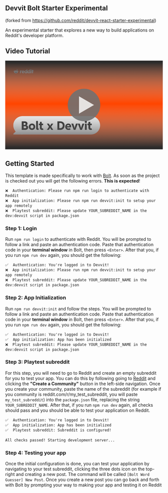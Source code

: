 ## Devvit Bolt Starter Experimental

(forked from https://github.com/reddit/devvit-react-starter-experimental)

An experimental starter that explores a new way to build applications on Reddit's developer platform.

## Video Tutorial

[![Video Tutorial](video-preview.png)](https://www.youtube.com/watch?v=bcOm7NE30c4)

## Getting Started

This template is made specifically to work with [Bolt](https://bolt.new).
As soon as the project is checked out you will get the following errors.
**This is expected**!

```
❌  Authentication: Please run npm run login to authenticate with Reddit
❌  App initialization: Please run npm run devvit:init to setup your app remotely
❌  Playtest subreddit: Please update YOUR_SUBREDDIT_NAME in the dev:devvit script in package.json
```

### Step 1: Login

Run `npm run login` to authenticate with Reddit. You will be prompted to follow a link and paste an authentication code. Paste that authentication code in your **terminal window** in Bolt, then press `<Enter>`. After that you, if you run `npm run dev` again, you should get the following:

```
✅  Authentication: You're logged in to Devvit!
❌  App initialization: Please run npm run devvit:init to setup your app remotely
❌  Playtest subreddit: Please update YOUR_SUBREDDIT_NAME in the dev:devvit script in package.json
```

### Step 2: App Initialization

Run `npm run devvit:init` and follow the steps. You will be prompted to follow a link and paste an authentication code. Paste that authentication code in your **terminal window** in Bolt, then press `<Enter>`. After that you, if you run `npm run dev` again, you should get the following:

```
✅  Authentication: You're logged in to Devvit!
✅  App initialization: App has been initialized
❌  Playtest subreddit: Please update YOUR_SUBREDDIT_NAME in the dev:devvit script in package.json
```

### Step 3: Playtest subreddit

For this step, you will need to go to Reddit and create an empty subreddit for you to test your app. You can do this by following going to [Reddit](https://www.reddit.com) and clicking the **"Create a Community"** button in the left-side navigation. Once you create your community, paste the name of the subreddit (for example if you community is reddit.com/r/my_test_subreddit, you will paste `my_test_subreddit`) into the `package.json` file, replacing the string `YOUR_SUBREDDIT_NAME`. After that, if you run `npm run dev` again, all checks should pass and you should be able to test your application on Reddit.

```
✅  Authentication: You're logged in to Devvit!
✅  App initialization: App has been initialized
✅  Playtest subreddit: Subreddit is configured!

All checks passed! Starting development server...
```

### Step 4: Testing your app

Once the initial configuration is done, you can test your application by navigating to your test subreddit, clicking the three dots icon on the top-right and creating a new post. The command will be called `[Bolt Word Guesser] New Post`. Once you create a new post you can go back and forth with Bolt by prompting your way to making your app and testing it on Reddit
